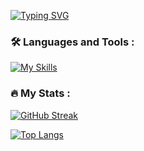 <a href="https://git.io/typing-svg"><img src="https://readme-typing-svg.demolab.com?font=Robota&pause=1000&color=39F711&center=true&random=false&width=435&lines=Hello;I+am+Ayan+Sayyad;Full+Stack+Developer;Cyber+Security+Analyst;Network+Security+Engineer" alt="Typing SVG" /></a>
### :hammer_and_wrench: Languages and Tools :
[![My Skills](https://skillicons.dev/icons?i=html,css,js,react,nodejs,mongodb,c,cpp,py,aws,gcp,azure,docker,git,codepen,kali,linux,vscode,figma&theme=light)](https://skillicons.dev)


### :fire: My Stats :

[![GitHub Streak](http://github-readme-streak-stats.herokuapp.com?user=Ayan02-coder)](https://git.io/streak-stats)



[![Top Langs](https://github-readme-stats.vercel.app/api/top-langs/?username=Ayan02-coder&layout=compact&theme=vision-friendly-light)](https://github.com/anuraghazra/github-readme-stats)


